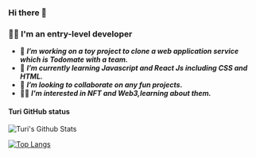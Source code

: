 ### Hi there 👋
### 👩‍💻 I'm an entry-level developer

- 🔭 ***I’m working on a toy project to clone a web application service which is Todomate with a team.***
- 🌱 ***I’m currently learning Javascript and React Js including CSS and HTML.***
- 👯 ***I’m looking to collaborate on any fun projects.*** 
- 👩‍🎤 ***I'm interested in NFT and Web3,learning about them.***


#### Turi GitHub status
 ![ Turi's Github Stats](https://github-readme-stats.vercel.app/api?username=sookm&bg_color=30,e96443,904e95&title_color=fff&text_color=fff)

[![Top Langs](https://github-readme-stats.vercel.app/api/top-langs/?username=sookm&layout=compact)](https://github.com/sookm/github-readme-stats)



<!--
**sookm/sookm** is a ✨ _special_ ✨ repository because its `README.md` (this file) appears on your GitHub profile.

Here are some ideas to get you started:

- 🔭 I’m currently working on ...
- 🌱 I’m currently learning ...
- 👯 I’m looking to collaborate on ...
- 🤔 I’m looking for help with ...
- 💬 Ask me about ...
- 📫 How to reach me: ...
- 😄 Pronouns: ...
- ⚡ Fun fact: ...
-->
